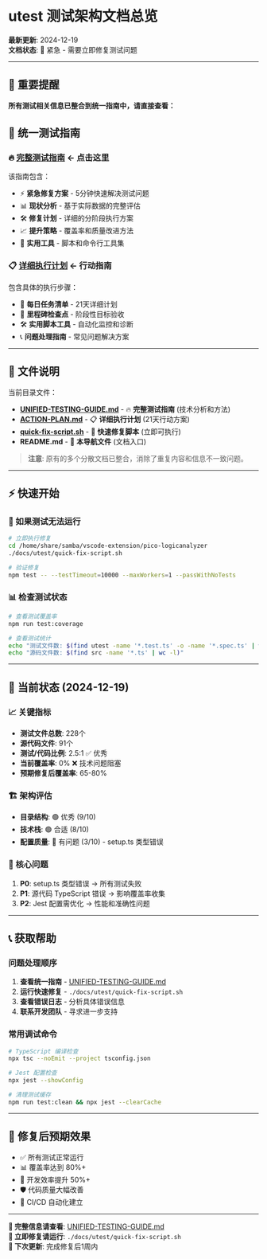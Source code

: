 # utest 测试架构文档总览

**最新更新**: 2024-12-19  
**文档状态**: 🔴 紧急 - 需要立即修复测试问题  

---

## 🚨 重要提醒

**所有测试相关信息已整合到统一指南中，请直接查看：**

## 📖 统一测试指南

### 🔥 [完整测试指南](./UNIFIED-TESTING-GUIDE.md) ← **点击这里**

该指南包含：
- ⚡ **紧急修复方案** - 5分钟快速解决测试问题
- 📊 **现状分析** - 基于实际数据的完整评估  
- 🛠️ **修复计划** - 详细的分阶段执行方案
- 📈 **提升策略** - 覆盖率和质量改进方法
- 🔧 **实用工具** - 脚本和命令行工具集

### 📋 [详细执行计划](./ACTION-PLAN.md) ← **行动指南**

包含具体的执行步骤：
- 📅 **每日任务清单** - 21天详细计划
- 🎯 **里程碑检查点** - 阶段性目标验收
- 🛠️ **实用脚本工具** - 自动化监控和诊断
- 📞 **问题处理指南** - 常见问题解决方案

---

## 📁 文件说明

当前目录文件：
- **[UNIFIED-TESTING-GUIDE.md](./UNIFIED-TESTING-GUIDE.md)** - 🔥 **完整测试指南** (技术分析和方法)
- **[ACTION-PLAN.md](./ACTION-PLAN.md)** - 📋 **详细执行计划** (21天行动方案)
- **[quick-fix-script.sh](./quick-fix-script.sh)** - 🔧 **快速修复脚本** (立即可执行)
- **README.md** - 📖 **本导航文件** (文档入口)

> **注意**: 原有的多个分散文档已整合，消除了重复内容和信息不一致问题。

---

## ⚡ 快速开始

### 🚨 如果测试无法运行

```bash
# 立即执行修复
cd /home/share/samba/vscode-extension/pico-logicanalyzer
./docs/utest/quick-fix-script.sh

# 验证修复
npm test -- --testTimeout=10000 --maxWorkers=1 --passWithNoTests
```

### 📊 检查测试状态

```bash
# 查看测试覆盖率
npm run test:coverage

# 查看测试统计
echo "测试文件数: $(find utest -name '*.test.ts' -o -name '*.spec.ts' | wc -l)"
echo "源码文件数: $(find src -name '*.ts' | wc -l)"
```

---

## 🎯 当前状态 (2024-12-19)

### 📈 关键指标
- **测试文件总数**: 228个 
- **源代码文件**: 91个
- **测试/代码比例**: 2.5:1 ✅ 优秀
- **当前覆盖率**: 0% ❌ 技术问题阻塞
- **预期修复后覆盖率**: 65-80%

### 🏗️ 架构评估
- **目录结构**: 🟢 优秀 (9/10)
- **技术栈**: 🟢 合适 (8/10) 
- **配置质量**: 🔴 有问题 (3/10) - setup.ts 类型错误

### 🚨 核心问题
1. **P0**: setup.ts 类型错误 → 所有测试失败
2. **P1**: 源代码 TypeScript 错误 → 影响覆盖率收集
3. **P2**: Jest 配置需优化 → 性能和准确性问题

---

## 📞 获取帮助

### 问题处理顺序
1. **查看统一指南** - [UNIFIED-TESTING-GUIDE.md](./UNIFIED-TESTING-GUIDE.md)
2. **运行快速修复** - `./docs/utest/quick-fix-script.sh`
3. **查看错误日志** - 分析具体错误信息
4. **联系开发团队** - 寻求进一步支持

### 常用调试命令
```bash
# TypeScript 编译检查
npx tsc --noEmit --project tsconfig.json

# Jest 配置检查  
npx jest --showConfig

# 清理测试缓存
npm run test:clean && npx jest --clearCache
```

---

## 🎉 修复后预期效果

- ✅ 所有测试正常运行
- 📊 覆盖率达到 80%+
- 🚀 开发效率提升 50%+
- 🛡️ 代码质量大幅改善
- 🔄 CI/CD 自动化建立

---

**📖 完整信息请查看**: [UNIFIED-TESTING-GUIDE.md](./UNIFIED-TESTING-GUIDE.md)  
**🔧 立即修复请运行**: `./docs/utest/quick-fix-script.sh`  
**📅 下次更新**: 完成修复后1周内
